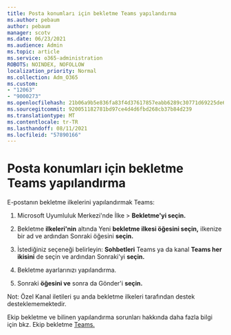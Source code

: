 ```yaml
---
title: Posta konumları için bekletme Teams yapılandırma
ms.author: pebaum
author: pebaum
manager: scotv
ms.date: 06/23/2021
ms.audience: Admin
ms.topic: article
ms.service: o365-administration
ROBOTS: NOINDEX, NOFOLLOW
localization_priority: Normal
ms.collection: Adm_O365
ms.custom:
- "12063"
- "9000273"
ms.openlocfilehash: 21b06a9b5e836fa83f4d37617857eabb6289c30771d69225de662415d513d720
ms.sourcegitcommit: 920051182781bd97ce4d4d6fbd268cb37b84d239
ms.translationtype: MT
ms.contentlocale: tr-TR
ms.lasthandoff: 08/11/2021
ms.locfileid: "57890166"
---
```

# <a name="configure-retention-policies-for-teams-locations"></a>Posta konumları için bekletme Teams yapılandırma

E-postanın bekletme ilkelerini yapılandırmak Teams:

1. Microsoft Uyumluluk Merkezi'nde İlke  >  **Bekletme'yi seçin.**

1. Bekletme **ilkeleri'nin** altında Yeni **bekletme ilkesi öğesini seçin,** ilkenize bir ad ve ardından Sonraki öğesini **seçin.**

1. İstediğiniz seçeneği belirleyin: **Sohbetleri** Teams ya da kanal **Teams her ikisini** de seçin ve ardından Sonraki'yi **seçin.**

1. Bekletme ayarlarınızı yapılandırma. 

1. Sonraki **öğesini ve** sonra da Gönder'i **seçin.**

Not: Özel Kanal iletileri şu anda bekletme ilkeleri tarafından destek desteklememektedir.

Ekip bekletme ve bilinen yapılandırma sorunları hakkında daha fazla bilgi için bkz. Ekip bekletme [Teams.](https://docs.microsoft.com/microsoft-365/compliance/create-retention-policies#retention-policy-for-teams-locations)

